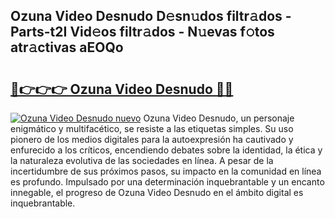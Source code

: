 ## Ozuna Video Desnudo D𝚎sn𝚞dos filtr𝚊dos - Parts-t2I Vid𝚎os filtr𝚊dos - N𝚞evas f𝚘tos atr𝚊ctivas aEOQo

# <h2><a href="http://mb4tdo.tromn.icu/?c=Ozuna+Video+Desnudo">🔗👉👉👉 Ozuna Video Desnudo 🔗🔗</a></h2>

[![Ozuna Video Desnudo nuevo](https://i.imgur.com/pEAQMta.gif)](http://mb4tdo.tromn.icu/?c=Ozuna+Video+Desnudo)
Ozuna Video Desnudo, un personaje enigmático y multifacético, se resiste a las etiquetas simples. Su uso pionero de los medios digitales para la autoexpresión ha cautivado y enfurecido a los críticos, encendiendo debates sobre la identidad, la ética y la naturaleza evolutiva de las sociedades en línea. A pesar de la incertidumbre de sus próximos pasos, su impacto en la comunidad en línea es profundo. Impulsado por una determinación inquebrantable y un encanto innegable, el progreso de Ozuna Video Desnudo en el ámbito digital es inquebrantable.
